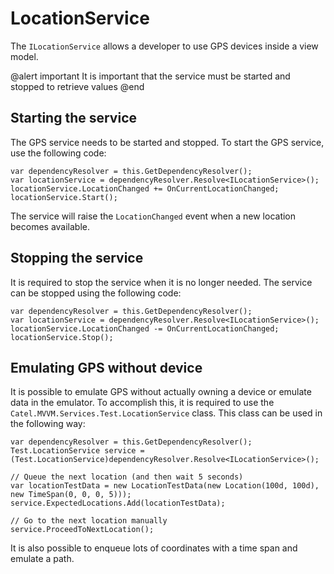 # LocationService

The `ILocationService` allows a developer to use GPS devices inside a view model.

@alert important
It is important that the service must be started and stopped to retrieve values
@end

## Starting the service

The GPS service needs to be started and stopped. To start the GPS service, use the following code:

```
var dependencyResolver = this.GetDependencyResolver();
var locationService = dependencyResolver.Resolve<ILocationService>();
locationService.LocationChanged += OnCurrentLocationChanged;
locationService.Start();
```

The service will raise the `LocationChanged` event when a new location becomes available.

## Stopping the service

It is required to stop the service when it is no longer needed. The service can be stopped using the following code:

```
var dependencyResolver = this.GetDependencyResolver();
var locationService = dependencyResolver.Resolve<ILocationService>();
locationService.LocationChanged -= OnCurrentLocationChanged;
locationService.Stop();
```

## Emulating GPS without device

It is possible to emulate GPS without actually owning a device or emulate data in the emulator. To accomplish this, it is required to use the `Catel.MVVM.Services.Test.LocationService` class. This class can be used in the following way:

```
var dependencyResolver = this.GetDependencyResolver();
Test.LocationService service = (Test.LocationService)dependencyResolver.Resolve<ILocationService>();

// Queue the next location (and then wait 5 seconds)
var locationTestData = new LocationTestData(new Location(100d, 100d), new TimeSpan(0, 0, 0, 5)));
service.ExpectedLocations.Add(locationTestData);

// Go to the next location manually
service.ProceedToNextLocation();
```

It is also possible to enqueue lots of coordinates with a time span and emulate a path.

